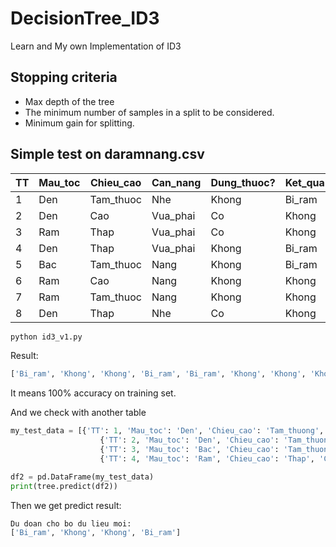 # DecisionTree_ID3
Learn and My own Implementation of ID3


## Stopping criteria
* Max depth of the tree
* The minimum number of samples in a split to be considered.
* Minimum gain for splitting.

## Simple test on daramnang.csv

|TT |Mau_toc|Chieu_cao|Can_nang|Dung_thuoc?|Ket_qua|
|---|-------|---------|--------|-----------|-------|
|1  |Den    |Tam_thuoc|Nhe     |Khong      |Bi_ram |
|2  |Den    |Cao      |Vua_phai|Co         |Khong  |
|3  |Ram    |Thap     |Vua_phai|Co         |Khong  |
|4  |Den    |Thap     |Vua_phai|Khong      |Bi_ram |
|5  |Bac    |Tam_thuoc|Nang    |Khong      |Bi_ram |
|6  |Ram    |Cao      |Nang    |Khong      |Khong  |
|7  |Ram    |Tam_thuoc|Nang    |Khong      |Khong  |
|8  |Den    |Thap     |Nhe     |Co         |Khong  |


```python
python id3_v1.py
```

Result:

```python
['Bi_ram', 'Khong', 'Khong', 'Bi_ram', 'Bi_ram', 'Khong', 'Khong', 'Khong']
```
It means 100% accuracy on training set.

And we check with another table

```python
my_test_data = [{'TT': 1, 'Mau_toc': 'Den', 'Chieu_cao': 'Tam_thuong', 'Can_nang': 'Nhe', 'Dung_thuoc?': 'Khong'},
                    {'TT': 2, 'Mau_toc': 'Den', 'Chieu_cao': 'Tam_thuong', 'Can_nang': 'Nhe', 'Dung_thuoc?': 'Co'},
                    {'TT': 3, 'Mau_toc': 'Bac', 'Chieu_cao': 'Tam_thuong', 'Can_nang': 'Vua_phai', 'Dung_thuoc?': 'Co'},
                    {'TT': 4, 'Mau_toc': 'Ram', 'Chieu_cao': 'Thap', 'Can_nang': 'Nhe', 'Dung_thuoc?': 'Co'}, ]

df2 = pd.DataFrame(my_test_data)
print(tree.predict(df2))
```

Then we get predict result: 
```python
Du doan cho bo du lieu moi: 
['Bi_ram', 'Khong', 'Khong', 'Bi_ram']
```